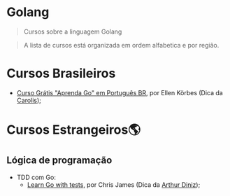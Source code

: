 # Golang
> Cursos sobre a linguagem Golang

> A lista de cursos está organizada em ordem alfabetica e por região.

# Cursos Brasileiros
- [Curso Grátis "Aprenda Go" em Português BR](https://www.youtube.com/watch?v=WiGU_ZB-u0w&list=PLCKpcjBB_VlBsxJ9IseNxFllf-UFEXOdg&ab_channel=AprendaGo), por Ellen Körbes (Dica da [Carolis](https://twitter.com/caroliscaroles));

# Cursos Estrangeiros🌎

## Lógica de programação

- TDD com Go:
  - [Learn Go with tests](https://quii.gitbook.io/learn-go-with-tests), por Chris James (Dica da [Arthur Diniz](https://arthurvdiniz.me));